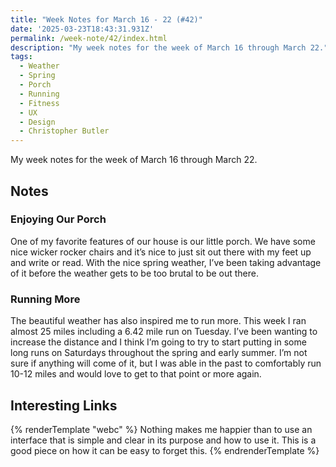 ```yaml
---
title: "Week Notes for March 16 - 22 (#42)"
date: '2025-03-23T18:43:31.931Z'
permalink: /week-note/42/index.html
description: "My week notes for the week of March 16 through March 22."
tags:
  - Weather
  - Spring
  - Porch
  - Running
  - Fitness
  - UX
  - Design
  - Christopher Butler
---
```

My week notes for the week of March 16 through March 22.
<!-- excerpt -->

## Notes

### Enjoying Our Porch

One of my favorite features of our house is our little porch. We have some nice wicker rocker chairs and it’s nice to just sit out there with my feet up and write or read. With the nice spring weather, I’ve been taking advantage of it before the weather gets to be too brutal to be out there.

### Running More

The beautiful weather has also inspired me to run more. This week I ran almost 25 miles including a 6.42 mile run on Tuesday. I’ve been wanting to increase the distance and I think I’m going to try to start putting in some long runs on Saturdays throughout the spring and early summer. I’m not sure if anything will come of it, but I was able in the past to comfortably run 10-12 miles and would love to get to that point or more again.

## Interesting Links

{% renderTemplate "webc" %}
<shared-link title="Simplification Takes Courage" url="https://www.chrbutler.com/simplification-takes-courage" author="Christopher Butler">
  Nothing makes me happier than to use an interface that is simple and clear in its purpose and how to use it. This is a good piece on how it can be easy to forget this.
</shared-link>
{% endrenderTemplate %}
